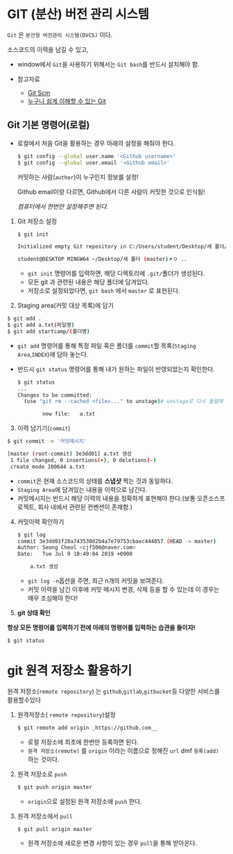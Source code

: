 # GIT (분산) 버전 관리 시스템

`Git` 은 `분산형 버전관리 시스템(DVCS)` 이다.

소스코드의 이력을 남길 수 있고,

*  window에서 `Git`을 사용하기 위해서는 `Git bash`를 반드시 설치해야 함.

* 참고자료
  * [Git Scm](https://git-scm.com/book/ko/v2)
  * [누구나 쉽게 이해할 수 있는 Git](https://backlog.com/git-tutorial/kr/)



## Git 기본 명령어(로컬)

- 로컬에서 처음 Git을 활용하는 경우 아래의 설정을 해줘야 한다.

  ```bash
  $ git config --global user.name '<Github username>'
  $ git config --global user.email '<Github email>'
  ```

  커밋하는 사람(`author`)이 누구인지 정보를  설정! 

  Github email이랑 다르면, Github에서 다른 사람이 커밋한 것으로 인식됨!

  *컴퓨터에서 한번만 설정해주면 된다.*

1. Git 저장소 설정

   ```bash
   $ git init
   
   Initialized empty Git repository in C:/Users/student/Desktop/새 폴더/.git/
   
   student@DESKTOP MINGW64 ~/Desktop/새 폴더 (master)ㅊㅇ ..
   ```

   - `git init` 명령어를 입력하면, 해당 디렉토리에 `.git/`폴더가 생성된다.
   - 모든 git 과 관련된 내용은 해당 폴더에 담겨있다.
   - 저장소로 설정되었다면, `git bash`  에서 `master` 로 표현된다.

   

2.  Staging area(커밋 대상 목록)에 담기

   ```bash
   $ git add .
   $ git add a.txt(파일명)
   $ git add startcamp/(폴더명)
   ```

   - `git add` 명령어를 통해 특정 파일 혹은 폴더를 `commit`할 목록(`Staging Area`,`INDEX`)에 담아 놓는다.

   - 반드시 `git status` 명령어를 통해 내가 원하는 파일이 반영되었는지 확인한다.

     ```bash
     $ git status
     ...
     Changes to be committed:
       (use "git rm --cached <file>..." to unstage)# unstage로 다시 돌릴때 사용
     
             new file:   a.txt
     ```

3.  이력 남기기(`commit`)

   ```bash
   $ git commit -m '커밋메시지'
   
   [master (root-commit) 3e3dd01] a.txt 생성
    1 file changed, 0 insertions(+), 0 deletions(-)
    create mode 100644 a.txt
   
   ```

   - `commit`은 현재 소스코드의 상태를 **스냅샷** 찍는 것과 동일하다.
   - `Staging Area`에 담겨있는 내용을 이력으로 남긴다.
   - 커밋메시지는 반드시 해당 이력의 내용을  정확하게 표현해야 한다.(보통 오픈소스프로젝트, 회사 내에서 관련된 컨벤션이 존재함.)

4. 커밋이력 확인하기

   

   ```bash
   $ git log
   commit 3e3dd01f28a743530d2b4a7e79753cbaec444057 (HEAD -> master)
   Author: Seong Cheol <cjf506@naver.com>
   Date:   Tue Jul 9 10:49:04 2019 +0900
   
       a.txt 생성
   ```

   - `git log -n`옵션을 주면, 최근 n개의 커밋을 보여준다.
   - 커밋 이력을 남긴 이후에 커밋 메시지 변경, 삭제 등을 할 수 있는데 이 경우는 매우 조심해야 한다!

   

5.  **git 상태 확인**

   **항상 모든 명령어를 입력하기 전에 아래의 명령어를 입력하는 습관을 들이자!**

   ```bash
   $ git status
   ```

   

# git 원격 저장소 활용하기

원격 저장소(`remote repository`) 는 `github`,`gitlab`,`gitbucket`등 다양한 서비스를 활용할수있다

 1. 원격저장소( `remote repository`)설정

    ```bash
    $ git remote add origin _https://github.com__
    ```

    - 로컬 저장소에 최초에 한번만 등록하면 된다.
    - `원격 저장소(remote)` 를 `origin` 이라는 이름으로 정해진 `url` dmf `등록(add)` 하는 것이다.

	

 2. 원격 저장소로 `push`

    ```bash
    $ git push origin master
    ```

    * `origin`으로 설정된 원격 저장소에 `push` 한다.

      

 3. 원격 저장소에서 `pull`

    ```bash
    $ git pull origin master
    ```

    * 원격 저장소에 새로운 변경 사항이 있는 경우 `pull`을 통해 받아온다.